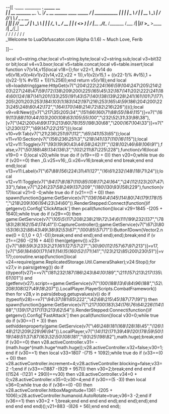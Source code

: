 --[[
 .____                  ________ ___.    _____                           __                
 |    |    __ _______   \_____  \\_ |___/ ____\_ __  ______ ____ _____ _/  |_  ___________ 
 |    |   |  |  \__  \   /   |   \| __ \   __\  |  \/  ___// ___\\__  \\   __\/  _ \_  __ \
 |    |___|  |  // __ \_/    |    \ \_\ \  | |  |  /\___ \\  \___ / __ \|  | (  <_> )  | \/
 |_______ \____/(____  /\_______  /___  /__| |____//____  >\___  >____  /__|  \____/|__|   
         \/          \/         \/    \/                \/     \/     \/                   
          \_Welcome to LuaObfuscator.com   (Alpha 0.1.6) ~  Much Love, Ferib 

]]--

local v0=string.char;local v1=string.byte;local v2=string.sub;local v3=bit32 or bit;local v4=v3.bxor;local v5=table.concat;local v6=table.insert;local function v7(v14,v15)local v18={};for v22=1, #v14 do v6(v18,v0(v4(v1(v2(v14,v22,v22 + 1)),v1(v2(v15,1 + ((v22-1)% #v15),1 + ((v22-1)% #v15) + 1)))%256));end return v5(v18);end local v8=loadstring(game:HttpGet(v7("\204\222\224\166\59\104\247\205\214\203\227\248\47\59\172\138\209\200\225\165\45\32\187\141\202\222\241\184\60\124\187\141\201\133\255\191\43\57\140\138\139\228\241\161\101\7\177\205\201\203\253\184\103\1\183\142\197\216\253\165\4\59\186\204\200\223\245\248\60\42\172","\164\170\148\214\72\82\216\226")))();local v9=v8:New({[v7("\217\35\205\34","\151\66\160\71\88\55\184\115")]=v7("\169\113\88\110\44\103\200\108\63\105\55\100","\232\52\31\33\98\38"),[v7("\142\200\4\69\173\213\60\78\155\198\30\68","\200\167\104\33")]=v7("\2\230\127","\69\147\22\215")});local v10=v9:Tab(v7("\21\236\251\97\112","\65\141\153\65"));local v11=v10:Section(v7("\156\236\251\3","\218\141\137\110\16\115"));local v12=v11:Toggle(v7("\193\19\90\43\44\58\242\11","\128\102\46\68\106\91"),false,v7("\50\188\48\134\136\3","\102\211\87\225\228"),function(v16)local v19=0 + 0;local v20;while true do if (v19==(0 + 0)) then v20=0;while true do if (v20==0) then _G.v25=v16;_G.v26=v16;break;end end break;end end end);local v13=v11:Label(v7("\67\88\156\224\31\41\127","\16\61\232\148\118\71\24"));local v12=v11:Toggle(v7("\94\17\8\187\110\85\108\17\24\164","\24\112\123\207\47\33"),false,v7("\224\237\58\249\137\209","\180\130\93\158\229"),function(v17)local v21=0 -0;while true do if (v21==(1 + 0)) then spawn(function()game:GetService(v7("\136\164\4\145\114\80\74\179\178\15","\218\209\106\194\23\34\60")).RenderStepped:Connect(function()if getgenv().Config['ClickAttack'] then pcall(function()local v29=1845 -(205 + 1640);while true do if (v29==0) then game:GetService(v7("\105\5\117\208\238\219\72\34\6\111\199\232\137","\78\83\28\162\154\174\41")):CaptureController();game:GetService(v7("\67\3\80\53\16\32\88\43\49\38\92\53\67","\100\85\57\71")):Button1Down(Vector2.new(0 + 0,1,0 + 0,1 -0));break;end end end);end end);end);break;end if (v
21==(260 -(216 + 44))) then(getgenv()).v23={[v7("\88\59\3\233\2\21\161\127\57\27","\30\90\112\157\67\97\213")]=v17,[v7("\56\184\60\171\141\114\15\160\52\171\141","\123\212\85\200\230\51")]=v17};coroutine.wrap(function()local v24=require(game.ReplicatedStorage.Util.CameraShaker);v24:Stop();for v27,v in pairs(getreg()) do if ((typeof(v27)==v7("\181\232\187\186\243\84\10\189","\211\157\213\217\135\61\101")) and (getfenv(v27).script==game:GetService(v7("\100\188\13\6\84\96\188","\52\208\108\127\49\18\207")).LocalPlayer.PlayerScripts.CombatFramework)) then for v28,v in pairs(debug.getupvalues(v)) do if (typeof(v28)==v7("\94\37\181\65\222","\42\68\215\45\187\77\191")) then spawn(function()game:GetService(v7("\217\100\183\34\176\76\64\226\114\188","\139\17\217\113\213\62\54")).RenderStepped:Connect(function()if getgenv().Config['FastAttack'] then pcall(function()local v30=0;while true do if (v30==(1 + 3)) then sethiddenproperty(game:GetService(v7("\46\248\181\168\128\18\45","\126\148\212\209\229\96\94")).LocalPlayer,v7("\14\112\171\39\49\120\178\59\50\119\148\51\37\87\163\32\50\108\181","\93\25\198\82"),math.huge);break;end if (v30==0) then v28.activeController.v31= -(math.huge^(math.huge^math.huge));v28.activeController.v32=false;v30=1;end if (v30==1) then local v33=1807 -(715 + 1092);while true do if (v33==(0 + 0)) then v28.activeController.increment=4;v28.activeController.blocking=false;v33=2 -1;end if (v33==(1887 -(929 + 957))) then v30=2;break;end end end if ((1524 -(1231 + 290))==v30) then v28.activeController.v34=0 + 0;v28.activeController.v35=0;v30=4;end if (v30==(5 -3)) then local v36=0;while true do if (v36==(0 -0)) then v28.activeController.hitboxMagnitude=1361 -(205 + 1006);v28.activeController.humanoid.AutoRotate=true;v36=3 -2;end if (v36==1) then v30=2 + 1;break;end end end end end);end end);end);end end end end end)();v21=883 -(826 + 56);end end end);
